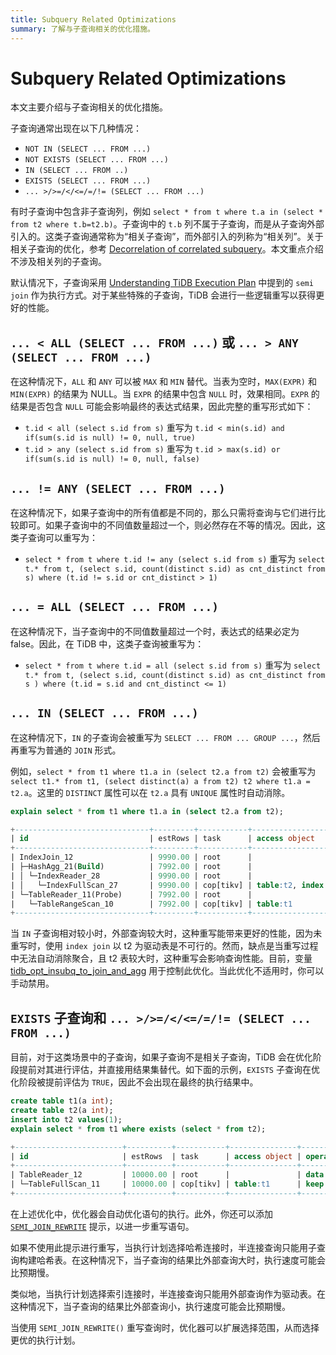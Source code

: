 ```yaml
---
title: Subquery Related Optimizations
summary: 了解与子查询相关的优化措施。
---
```


# Subquery Related Optimizations

本文主要介绍与子查询相关的优化措施。

子查询通常出现在以下几种情况：

- `NOT IN (SELECT ... FROM ...)`
- `NOT EXISTS (SELECT ... FROM ...)`
- `IN (SELECT ... FROM ..)`
- `EXISTS (SELECT ... FROM ...)`
- `... >/>=/</<=/=/!= (SELECT ... FROM ...)`

有时子查询中包含非子查询列，例如 `select * from t where t.a in (select * from t2 where t.b=t2.b)`。子查询中的 `t.b` 列不属于子查询，而是从子查询外部引入的。这类子查询通常称为“相关子查询”，而外部引入的列称为“相关列”。关于相关子查询的优化，参考 [Decorrelation of correlated subquery](/correlated-subquery-optimization.md)。本文重点介绍不涉及相关列的子查询。

默认情况下，子查询采用 [Understanding TiDB Execution Plan](/explain-overview.md) 中提到的 `semi join` 作为执行方式。对于某些特殊的子查询，TiDB 会进行一些逻辑重写以获得更好的性能。

## `... < ALL (SELECT ... FROM ...)` 或 `... > ANY (SELECT ... FROM ...)`

在这种情况下，`ALL` 和 `ANY` 可以被 `MAX` 和 `MIN` 替代。当表为空时，`MAX(EXPR)` 和 `MIN(EXPR)` 的结果为 NULL。当 `EXPR` 的结果中包含 `NULL` 时，效果相同。`EXPR` 的结果是否包含 `NULL` 可能会影响最终的表达式结果，因此完整的重写形式如下：

- `t.id < all (select s.id from s)` 重写为 `t.id < min(s.id) and if(sum(s.id is null) != 0, null, true)`
- `t.id > any (select s.id from s)` 重写为 `t.id > max(s.id) or if(sum(s.id is null) != 0, null, false)`

## `... != ANY (SELECT ... FROM ...)`

在这种情况下，如果子查询中的所有值都是不同的，那么只需将查询与它们进行比较即可。如果子查询中的不同值数量超过一个，则必然存在不等的情况。因此，这类子查询可以重写为：

- `select * from t where t.id != any (select s.id from s)` 重写为 `select t.* from t, (select s.id, count(distinct s.id) as cnt_distinct from s) where (t.id != s.id or cnt_distinct > 1)`

## `... = ALL (SELECT ... FROM ...)`

在这种情况下，当子查询中的不同值数量超过一个时，表达式的结果必定为 false。因此，在 TiDB 中，这类子查询被重写为：

- `select * from t where t.id = all (select s.id from s)` 重写为 `select t.* from t, (select s.id, count(distinct s.id) as cnt_distinct from s ) where (t.id = s.id and cnt_distinct <= 1)`

## `... IN (SELECT ... FROM ...)`

在这种情况下，`IN` 的子查询会被重写为 `SELECT ... FROM ... GROUP ...`，然后再重写为普通的 `JOIN` 形式。

例如，`select * from t1 where t1.a in (select t2.a from t2)` 会被重写为 `select t1.* from t1, (select distinct(a) a from t2) t2 where t1.a = t2.a`。这里的 `DISTINCT` 属性可以在 `t2.a` 具有 `UNIQUE` 属性时自动消除。

```sql
explain select * from t1 where t1.a in (select t2.a from t2);
```

```sql
+------------------------------+---------+-----------+------------------------+----------------------------------------------------------------------------+
| id                           | estRows | task      | access object          | operator info                                                              |
+------------------------------+---------+-----------+------------------------+----------------------------------------------------------------------------+
| IndexJoin_12                 | 9990.00 | root      |                        | inner join, inner:TableReader_11, outer key:test.t2.a, inner key:test.t1.a |
| ├─HashAgg_21(Build)          | 7992.00 | root      |                        | group by:test.t2.a, funcs:firstrow(test.t2.a)->test.t2.a                   |
| │ └─IndexReader_28           | 9990.00 | root      |                        | index:IndexFullScan_27                                                     |
| │   └─IndexFullScan_27       | 9990.00 | cop[tikv] | table:t2, index:idx(a) | keep order:false, stats:pseudo                                             |
| └─TableReader_11(Probe)      | 7992.00 | root      |                        | data:TableRangeScan_10                                                     |
|   └─TableRangeScan_10        | 7992.00 | cop[tikv] | table:t1               | range: decided by [test.t2.a], keep order:false, stats:pseudo              |
+------------------------------+---------+-----------+------------------------+----------------------------------------------------------------------------+
```

当 `IN` 子查询相对较小时，外部查询较大时，这种重写能带来更好的性能，因为未重写时，使用 `index join` 以 t2 为驱动表是不可行的。然而，缺点是当重写过程中无法自动消除聚合，且 t2 表较大时，这种重写会影响查询性能。目前，变量 [tidb\_opt\_insubq\_to\_join\_and\_agg](/system-variables.md#tidb_opt_insubq_to_join_and_agg) 用于控制此优化。当此优化不适用时，你可以手动禁用。

## `EXISTS` 子查询和 `... >/>=/</<=/=/!= (SELECT ... FROM ...)`

目前，对于这类场景中的子查询，如果子查询不是相关子查询，TiDB 会在优化阶段提前对其进行评估，并直接用结果集替代。如下面的示例，`EXISTS` 子查询在优化阶段被提前评估为 `TRUE`，因此不会出现在最终的执行结果中。

```sql
create table t1(a int);
create table t2(a int);
insert into t2 values(1);
explain select * from t1 where exists (select * from t2);
```

```sql
+------------------------+----------+-----------+---------------+--------------------------------+
| id                     | estRows  | task      | access object | operator info                  |
+------------------------+----------+-----------+---------------+--------------------------------+
| TableReader_12         | 10000.00 | root      |               | data:TableFullScan_11          |
| └─TableFullScan_11     | 10000.00 | cop[tikv] | table:t1      | keep order:false, stats:pseudo |
+------------------------+----------+-----------+---------------+--------------------------------+
```

在上述优化中，优化器会自动优化语句的执行。此外，你还可以添加 [`SEMI_JOIN_REWRITE`](/optimizer-hints.md#semi_join_rewrite) 提示，以进一步重写语句。

如果不使用此提示进行重写，当执行计划选择哈希连接时，半连接查询只能用子查询构建哈希表。在这种情况下，当子查询的结果比外部查询大时，执行速度可能会比预期慢。

类似地，当执行计划选择索引连接时，半连接查询只能用外部查询作为驱动表。在这种情况下，当子查询的结果比外部查询小，执行速度可能会比预期慢。

当使用 `SEMI_JOIN_REWRITE()` 重写查询时，优化器可以扩展选择范围，从而选择更优的执行计划。
